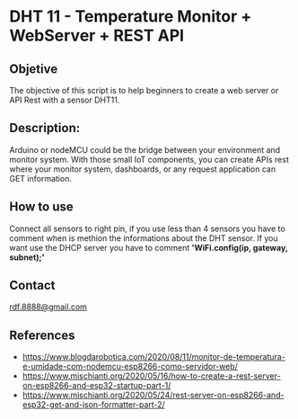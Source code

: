 # DHT 11 - Temperature Monitor + WebServer + REST API

## Objetive
The objective of this script is to help beginners to create a web server or API Rest with a sensor DHT11.

## Description:
Arduino or nodeMCU could be the bridge between your environment and monitor system.
With those small IoT components, you can create APIs rest where your monitor system, dashboards, or any request application can GET information.

## How to use
Connect all sensors to right pin, if you use less than 4 sensors you have to comment when is methion the informations about the DHT sensor.
If you want use the DHCP server you have to comment  <b>'WiFi.config(ip, gateway, subnet);'</b>

## Contact 
rdf.8888@gmail.com

## References
* https://www.blogdarobotica.com/2020/08/11/monitor-de-temperatura-e-umidade-com-nodemcu-esp8266-como-servidor-web/
* https://www.mischianti.org/2020/05/16/how-to-create-a-rest-server-on-esp8266-and-esp32-startup-part-1/
* https://www.mischianti.org/2020/05/24/rest-server-on-esp8266-and-esp32-get-and-json-formatter-part-2/

